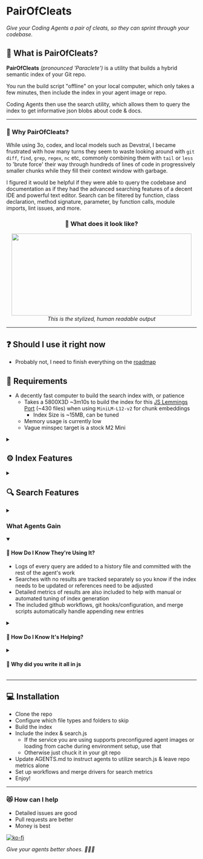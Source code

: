 # PairOfCleats 

*Give your Coding Agents a pair of cleats, so they can sprint through your codebase.*

## 🚀 What is PairOfCleats?

**PairOfCleats** _(pronounced 'Paraclete')_ is a utility that builds a hybrid semantic index of your Git repo. 

You run the build script "offline" on your local computer, which only takes a few minutes, then include the index in your agent image or repo.

Coding Agents then use the search utility, which allows them to query the index to get informative json blobs about code & docs. 

---

### 👟 Why PairOfCleats?

While using 3o, codex, and local models such as Devstral, I became frustrated with how many turns they seem to waste looking around with `git diff`, `find`, `grep`, `regex`, `nc` etc, commonly combining them with `tail` or `less` to 'brute force' their way through hundreds of lines of code in progressively smaller chunks while they fill their context window with garbage.

I figured it would be helpful if they were able to query the codebase and documentation as if they had the advanced searching features of a decent IDE and powerful text editor. Search can be filtered by function, class declaration, method signature, parameter, by function calls, module imports, lint issues, and more. 

<h3 align=center>👀 What does it look like?</h3>

<p align=center>
	<img src="https://i.imgur.com/CvoPk56.png" width="476" height="217">
	<br/>
	<i>This is the stylized, human readable output</i>
</p>

---

## ❓ Should I use it right now
- Probably not, I need to finish everything on the [roadmap](https://github.com/doublemover/PairOfCleats/blob/main/ROADMAP.md)

## 🔧 Requirements
- A decently fast computer to build the search index with, or patience
  - Takes a 5800X3D ~3m10s to build the index for this [JS Lemmings Port](https://github.com/doublemover/LemmingsJS-MIDI) (~430 files) when using `MiniLM-L12-v2` for chunk embeddings
	  - Index Size is ~15MB, can be tuned
  - Memory usage is currently low
  - Vague minspec target is a stock M2 Mini
  

<details>
<summary><h2>⚙️ Index Features</h2></summary>

- Recursively scans your codebase
  - **Code**: `.js`, `.yml`, `.sh`, `.html`, `.css`
  - **Prose**: `.md`, `.txt`
  - Skips irrelevant directories (`.git`, `node_modules`, `dist`, `coverage`, etc)
- Automatically determines ideal chunk size & dimension count separately for prose & code
- Configurable to prioritize offline generation time, index size, search speed, and accuracy
- Combines BM25 Search, embeddings, MinHash signatures, and rich code/documentation relations
- Smart Chunking
  - **Code**: Functions, Classes & Methods, Arrow Functions, Exports
  - **Prose**: Headings (Markdown/RST), Sections (YAML)
- Feature Extraction (per chunk)
	- **Tokenization & Stemming**  
	- **N-grams & Char n-grams** → for phrase search  
	- **BM25 stats** → sparse postings (compressed varint)  
	- **Dense vector embedding** (MiniLM) → for ANN search  
	- **MinHash signatures** → fast approximate similarity  
	- **Code relations**: Calls graph, Imports & Exports, Identifier usages
	- **Git metadata**: Last author & modified date, Churn score, Per-chunk blame authors
	- **Complexity analysis** (cyclomatic complexity of JS functions)
	- **Lint results** (via ESLint)
	- **Docstrings / Signatures / Param annotations** (via doc comment extraction)
	- **Headline generation** → auto-summarized chunk label
	- **Neighbor context** → pre/post lines for agent context windowing
</details>

<details>
<summary><h2>🔍 Search Features</h2></summary>

`node .\search.js searchterm`

Provides a CLI utility for **agent-friendly semantic search** of your repo.

#### Search Pipeline:

**Tokenization of Query**
- Smart splitting of camelCase, snake_case, natural language.
- Optional splitting of long identifiers with dictionary.

**Main Search Techniques**
- **BM25 token / phrase match**
  - Headline boosting
  - N-gram matches
- **MinHash-based ANN search**
  - Cross-file approximate similarity
- Combined + deduplicated result set.

**Advanced Filtering**
- `--type FunctionDeclaration` or `--type ClassDeclaration`
- `--author NAME`
- `--calls FUNC_NAME` → call graph filtering
- `--import MODULE`
- `--lint` → chunks with lint issues
- `--churn N` → high-churn code
- `--signature STR`, `--param PARAM`

**Rich Output**
- **Human-friendly mode** (with color-coded terminal output):
  - Headline, Calls graph, Imports & Exports, Identifier usages (with frequency)
  - Last author + churn score
  - Lint issues, External doc links
  - Pre/post context, Body summary
- **JSON mode**:
  - Machine-friendly output for agent toolchains.

**Metrics Tracking**
- Per-file hit frequency + terms → `.repoMetrics/metrics.json`
- Search history → `.repoMetrics/searchHistory`
- Failed queries → `.repoMetrics/noResultQueries`
- These metrics can be consumed by the index builder to enhance results
- Github workflows included to automatically handle merging these files

</details>

<details>
<summary><h3>What Agents Gain</h3></summary>

- **Fast codebase navigation** → jump to functions/classes/types.
- **Semantic similarity** → find similar code by content and structure.
- **Cross-file graphing** → follow calls and imports across files.
- **Recency awareness** → bias toward recent / high-churn code.
- **Doc surfacing** → pull in relevant documentation and comments.
- **Speed** → agents commonly waste several 'turns' looking for what they need to work on, once instructed to utilize this, even one successful use per task massively speeds up how fast they complete their tasks
- **Clarity** → because you control which files are indexed, agents only find what you want them to, enhancing task accuracy and lowering confusion

</details>

<details open>
<summary><h4>🤔 How Do I Know They're Using It?</h4></summary>
	
- Logs of every query are added to a history file and committed with the rest of the agent's work
- Searches with no results are tracked separately so you know if the index needs to be updated or references need to be adjusted
- Detailed metrics of results are also included to help with manual or automated tuning of index generation
- The included github workflows, git hooks/configuration, and merge scripts automatically handle appending new entries 
</details>

<details>
<summary><h4>🤨 How Do I Know It's Helping?</h4></summary>
	
- That's for you to decide!
- I've only been using this for a few days, without taking the time to measure it:
	- Task completion speed is faster, both succesful tasks and 'failures' such as detecting that the task has already been completed
	- Failures happen less
- If you have experience with running automated benchmarks of coding agents please reach out
	- I'd like to quantify the impact and it would help me improve this
</details>

<details>
<summary><h4>🤢 Why did you write it all in js</h4></summary>
	
- Javascript seems pretty good now you should try it
- The searches typically take 80-120ms to complete, I have seen some queries run as long as 1-1500ms but have since changed the way that metadata is stored within chunks when the index is built and improved the way it is consumed in the search tool
- There is another branch where I am rewriting the search tool in rust
- I will eventually also rewrite the index generation to use rust
</details>

---

## 💻 Installation

- Clone the repo
- Configure which file types and folders to skip
- Build the index
- Include the index & search.js
	- If the service you are using supports preconfigured agent images or loading from cache during environment setup, use that
	- Otherwise just chuck it in your git repo 
- Update AGENTS.md to instruct agents to utilize search.js & leave repo metrics alone
- Set up workflows and merge drivers for search metrics
- Enjoy!

--- 

### 😻 How can I help
- Detailed issues are good
- Pull requests are better
- Money is best
  
[![ko-fi](https://ko-fi.com/img/githubbutton_sm.svg)](https://ko-fi.com/E1E71G7Y0T)

*Give your agents better shoes. 🏃‍♂️👟*
